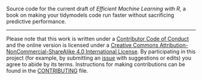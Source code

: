 Source code for the current draft of *Efficient Machine Learning with R*, a book on making your tidymodels code run faster without sacrificing predictive performance.

---

Please note that this work is written under a [Contributor Code of Conduct](CODE_OF_CONDUCT.md) and the online version is licensed under a [Creative Commons Attribution-NonCommercial-ShareAlike 4.0 International License](https://creativecommons.org/licenses/by-nc-sa/4.0/). By participating in this project (for example, by submitting an [issue](https://github.com/simonpcouch/emlwr/issues) with suggestions or edits) you agree to abide by its terms. Instructions for making contributions can be found in the [CONTRIBUTING](.github/CONTRIBUTING.md) file.
